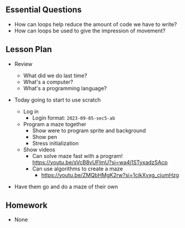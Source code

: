 ## Essential Questions

- How can loops help reduce the amount of code we have to write?
- How can loops be used to give the impression of movement?

## Lesson Plan

- Review
    - What did we do last time?
    - What's a computer?
    - What's a programming language?
- Today going to start to use scratch
    - Log in
        - Login format: `2023-09-05-sec5-ab`
    - Program a maze together
        - Show were to program sprite and background
        - Show pen
        - Stress initialization
    - Show videos
        - Can solve maze fast with a program!
            https://youtu.be/sVcB8vUFlmU?si=wa4j1STyxadzSAcp
        - Can use algorithms to create a maze
            - https://youtu.be/ZMQbHMgK2rw?si=1cjkXvxg_cjumHzg

- Have them go and do a maze of their own

## Homework

- None
